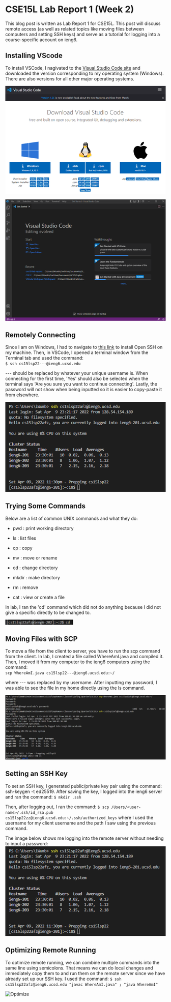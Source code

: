 # CSE15L Lab Report 1 (Week 2)

This blog post is written as Lab Report 1 for CSE15L. This post will discuss remote access (as well as related topics like moving files between computers and setting SSH keys) and serve as a tutorial for logging into a course-specific account on ieng6. 

## Installing VScode
To install VSCode, I nagivated to the [Visual Studio Code site](https://code.visualstudio.com/download) and downloaded the version corresponding to my operating system (Windows). There are also versions for all other major operating systems.

![VSCode Download Page](images\VSCode_Download.png)

![VSCode Home Page](images\VSCode_Home_Page.png)

## Remotely Connecting
Since I am on Windows, I had to navigate to [this link](https://docs.microsoft.com/en-us/windows-server/administration/openssh/openssh_install_firstuse) to install Open SSH on my machine. Then, in VSCode, I opened a terminal window from the Terminal tab and used the command:
<br>
`$ ssh cs15lsp22---@ieng6.ucsd.edu`

--- should be replaced by whatever your unique username is. When connecting for the first time, 'Yes' should also be selected when the terminal says 'Are you sure you want to continue connecting'. Lastly, the password will not show when being inputted so it is easier to copy-paste it from elsewhere.

![SSH Command and Login](images\SSH.png)

## Trying Some Commands
Below are a list of common UNIX commands and what they do:
* pwd : print working directory
* ls : list files

* cp : copy
* mv : move or rename
* cd : change directory
* mkdir : make directory
* rm : remove
* cat : view or create a file

In lab, I ran the 'cd' command which did not do anything because I did not give a specific directly to be changed to.

![cd](images\cd.png)

## Moving Files with SCP
To move a file from the client to server, you have to run the scp command from the client. In lab, I created a file called WhereAmI.java and compiled it. Then, I moved it from my computer to the ieng6 computers using the command:
<br>
`scp WhereAmI.java cs15lsp22---@ieng6.ucsd.edu:~/`

where --- was replaced by my username. After inputting my password, I was able to see the file in my home directly using the ls command.

![SCP](images\SCP.png)

## Setting an SSH Key
To set an SSH key, I generated public/private key pair using the command:
ssh-keygen -t ed25519. After saving the key, I logged into the ieng6 server and ran the command: `$ mkdir .ssh`

Then, after logging out, I ran the command: `$ scp /Users/<user-name>/.ssh/id_rsa.pub cs15lsp22zz@ieng6.ucsd.edu:~/.ssh/authorized_keys` where I used the username for my client username and the path I saw using the previous command. 

The image below shows me logging into the remote server without needing to input a password:
![SSH](images\SSH.png)

## Optimizing Remote Running
To optimize remote running, we can combine multiple commands into the same line using semicolons. That means we can do local changes and immediately copy them to and run them on the remote server since we have already set up our SSH key. I used the command:
`$ ssh cs15lsp22afz@ieng6.ucsd.edu "javac WhereAmI.java" ; "java WhereAmI"`

![Optimize]()